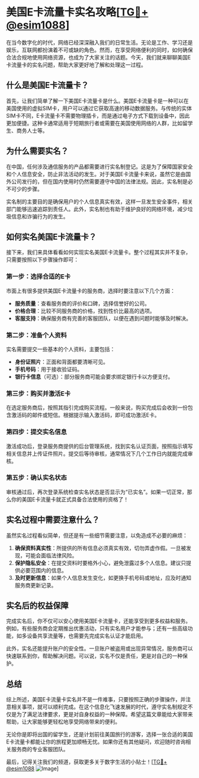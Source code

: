 # 美国E卡流量卡实名攻略[[TG💪+ @esim1088](https://t.me/s/esim1088)]

在当今数字化的时代，网络已经深深融入我们的日常生活。无论是工作、学习还是娱乐，互联网都扮演着不可或缺的角色。然而，在享受网络便利的同时，如何确保合法合规地使用网络资源，也成为了大家关注的话题。今天，我们就来聊聊美国E卡流量卡的实名问题，帮助大家更好地了解和处理这一过程。

## 什么是美国E卡流量卡？

首先，让我们简单了解一下美国E卡流量卡是什么。美国E卡流量卡是一种可以在美国使用的虚拟SIM卡，用户可以通过它获取高速的移动数据服务。与传统的实体SIM卡不同，E卡流量卡不需要物理插卡，而是通过电子方式下载到设备中，因此更加便捷。这种卡通常适用于短期旅行者或需要在美国使用网络的人群，比如留学生、商务人士等。

## 为什么需要实名？

在中国，任何涉及通信服务的产品都需要进行实名制登记。这是为了保障国家安全和个人信息安全，防止非法活动的发生。对于美国E卡流量卡来说，虽然它是由国外公司发行的，但在国内使用时仍然需要遵守中国的法律法规。因此，实名制是必不可少的步骤。

实名制的主要目的是确保用户的个人信息真实有效，这样一旦发生安全事件，相关部门能够迅速追踪到责任人。此外，实名制也有助于维护良好的网络环境，减少垃圾信息和诈骗行为的发生。

## 如何实名美国E卡流量卡？

接下来，我们来具体看看如何实现实名美国E卡流量卡。整个过程其实并不复杂，只需要按照以下步骤操作即可：

### 第一步：选择合适的E卡

市面上有很多提供美国E卡流量卡的服务商，选择时要注意以下几个方面：
- **服务质量**：查看服务商的评价和口碑，选择信誉好的公司。
- **价格合理**：比较不同服务商的价格，找到性价比最高的选项。
- **客服支持**：确保服务商有完善的客服团队，以便在遇到问题时能够及时解决。

### 第二步：准备个人资料

实名需要提交一些基本的个人资料，主要包括：
- **身份证照片**：正面和背面都要清晰可见。
- **手机号码**：用于接收验证码。
- **银行卡信息**（可选）：部分服务商可能会要求绑定银行卡以方便支付。

### 第三步：购买并激活E卡

在选定服务商后，按照其指引完成购买流程。一般来说，购买完成后会收到一份包含激活码的邮件或短信。根据提示输入激活码，即可成功激活E卡。

### 第四步：提交实名信息

激活成功后，登录服务商提供的后台管理系统，找到实名认证页面，按照指示填写相关信息并上传证件照片。提交后等待审核，通常情况下几个工作日内就能完成审核。

### 第五步：确认实名状态

审核通过后，再次登录系统检查实名状态是否显示为“已实名”。如果一切正常，那么你的美国E卡流量卡就正式具备合法使用的资格了！

## 实名过程中需要注意什么？

虽然实名过程看似简单，但还是有一些细节需要注意，以免造成不必要的麻烦：

1. **确保资料真实性**：所提供的所有信息必须真实有效，切勿弄虚作假。一旦被发现，可能会面临法律风险。
2. **保护隐私安全**：在提交资料时要格外小心，避免泄露过多个人信息。建议只提供必要范围内的信息。
3. **及时更新信息**：如果个人信息发生变化，如更换手机号码或地址，应及时通知服务商更新记录。

## 实名后的权益保障

完成实名后，你不仅可以安心使用美国E卡流量卡，还能享受到更多权益和服务。例如，有些服务商会定期推出优惠活动，只有实名用户才能参与；还有一些高级功能，如多设备共享流量等，也需要先完成实名认证才能启用。

此外，实名还能提升账户的安全性。一旦账户被盗用或出现异常情况，服务商可以快速联系到你，帮助解决问题。可以说，实名不仅是责任，更是对自己的一种保护。

## 总结

综上所述，美国E卡流量卡实名并不是一件难事，只要按照正确的步骤操作，并注意相关事项，就可以顺利完成。在这个信息化飞速发展的时代，遵守实名制规定不仅是为了满足法律要求，更是对自身权益的一种保障。希望这篇文章能给大家带来帮助，让大家能够更轻松地享受网络带来的便利。

无论你是即将出国的留学生，还是计划前往美国旅行的游客，选择一张合适的美国E卡流量卡都能让你的旅程更加顺畅无忧。如果你还有其他疑问，欢迎随时咨询相关服务商的专业客服团队。

最后，记得关注我们的频道，获取更多关于数字生活的小贴士！[[TG💪+ @esim1088](https://t.me/s/esim1088) ![Image](https://i.postimg.cc/4NQfJmqS/Snipaste-2025-05-13-00-14-12.png)]